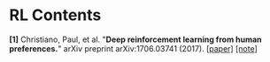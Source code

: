 # RL Contents

**[1]** Christiano, Paul, et al. "**Deep reinforcement learning from human preferences.**" arXiv preprint arXiv:1706.03741 (2017). [[paper]](https://arxiv.org/pdf/1706.03741.pdf) [[note]](https://github.com/txzhao/Paper-Notes/blob/master/RL/deep_rl_human_preferences.md)
